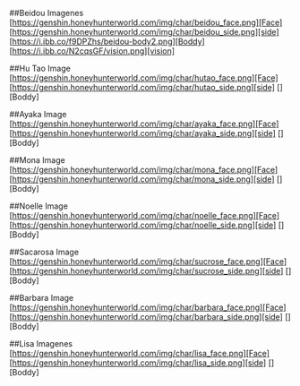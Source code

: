 ##Beidou Imagenes
[https://genshin.honeyhunterworld.com/img/char/beidou_face.png][Face]
[https://genshin.honeyhunterworld.com/img/char/beidou_side.png][side]
[https://i.ibb.co/f9DPZhs/beidou-body2.png][Boddy]
[https://i.ibb.co/N2cqsGF/vision.png][vision]

##Hu Tao Image
[https://genshin.honeyhunterworld.com/img/char/hutao_face.png][Face]
[https://genshin.honeyhunterworld.com/img/char/hutao_side.png][side]
[][Boddy]

##Ayaka Image
[https://genshin.honeyhunterworld.com/img/char/ayaka_face.png][Face]
[https://genshin.honeyhunterworld.com/img/char/ayaka_side.png][side]
[][Boddy]

##Mona Image
[https://genshin.honeyhunterworld.com/img/char/mona_face.png][Face]
[https://genshin.honeyhunterworld.com/img/char/mona_side.png][side]
[][Boddy]

##Noelle Image
[https://genshin.honeyhunterworld.com/img/char/noelle_face.png][Face]
[https://genshin.honeyhunterworld.com/img/char/noelle_side.png][side]
[][Boddy]

##Sacarosa Image
[https://genshin.honeyhunterworld.com/img/char/sucrose_face.png][Face]
[https://genshin.honeyhunterworld.com/img/char/sucrose_side.png][side]
[][Boddy]

##Barbara Image
[https://genshin.honeyhunterworld.com/img/char/barbara_face.png][Face]
[https://genshin.honeyhunterworld.com/img/char/barbara_side.png][side]
[][Boddy]

##Lisa Imagenes
[https://genshin.honeyhunterworld.com/img/char/lisa_face.png][Face]
[https://genshin.honeyhunterworld.com/img/char/lisa_side.png][side]
[][Boddy]